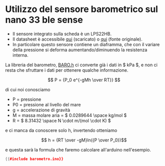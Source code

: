 # Utilizzo del sensore barometrico sul nano 33 ble sense

- Il sensore integrato sulla scheda è un LPS22HB.
- Il datasheet è accessibile [qui](./LSM9DS1.pdf) (scaricato) o [qui](https://content.arduino.cc/assets/Nano_BLE_Sense_lps22hb.pdf) (fonte originale).
- In particolare questo sensore contiene un diaframma, che con il variare della pressione si deforma aumentando/diminuendo la resistenza interna.

La libreria del barometro, [BARO.h](./BARO.h) ci converte già i dati in $ kPa $, e non ci resta che sfruttare i dati per ottenere qualche informazione.

$$ P = {P_0 e^{-gMh \over RT}} $$

di cui noi conosciamo
- P = pressione
- P0 = pressione al livello del mare
- g = accelerazione di gravità
- M = massa molare aria = $ 0.0289644 \space kg/mol $
- R = $ 8.31432 \space N \cdot m/(mol \cdot K) $

e ci manca da conoscere solo h, invertendo otteniamo

$$ h = {RT \over -gM}ln({P \over P_0})$$

e questa sarà la formula che faremo calcolare all'arduino nell'esempio.

```C++
{{#include barometro.ino}}
```